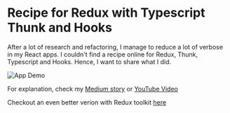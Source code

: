 # Recipe for Redux with Typescript Thunk and Hooks

After a lot of research and refactoring, I manage to reduce a lot of verbose in my React apps. 
I couldn't find a recipe online for Redux, Thunk, Typescript and Hooks. 
Hence, I want to share what I did.

![App Demo](AppScrenshot.gif)

For explanation, check my [Medium story](https://medium.com/@christianjocker/recipe-for-redux-with-typescript-thunk-and-hooks-f16bd7e845fe) or [YouTube Video](https://www.youtube.com/watch?v=DAv_GWLRlgg)

Checkout an even better verion with Redux toolkit [here](https://github.com/cjoecker/counter-reduxtoolkit-example)
